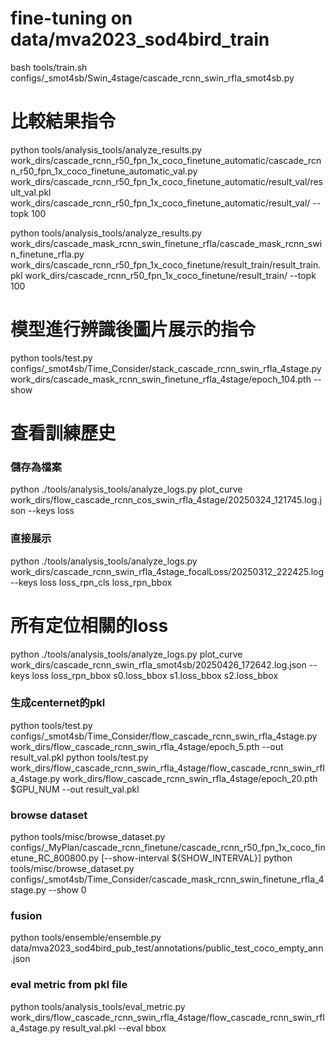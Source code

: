 # fine-tuning on data/mva2023_sod4bird_train
bash tools/train.sh configs/_smot4sb/Swin_4stage/cascade_rcnn_swin_rfla_smot4sb.py

# 比較結果指令
python tools/analysis_tools/analyze_results.py work_dirs/cascade_rcnn_r50_fpn_1x_coco_finetune_automatic/cascade_rcnn_r50_fpn_1x_coco_finetune_automatic_val.py work_dirs/cascade_rcnn_r50_fpn_1x_coco_finetune_automatic/result_val/result_val.pkl work_dirs/cascade_rcnn_r50_fpn_1x_coco_finetune_automatic/result_val/ --topk 100

python tools/analysis_tools/analyze_results.py work_dirs/cascade_mask_rcnn_swin_finetune_rfla/cascade_mask_rcnn_swin_finetune_rfla.py work_dirs/cascade_rcnn_r50_fpn_1x_coco_finetune/result_train/result_train.pkl work_dirs/cascade_rcnn_r50_fpn_1x_coco_finetune/result_train/ --topk 100

# 模型進行辨識後圖片展示的指令
python tools/test.py configs/_smot4sb/Time_Consider/stack_cascade_rcnn_swin_rfla_4stage.py work_dirs/cascade_mask_rcnn_swin_finetune_rfla_4stage/epoch_104.pth --show

# 查看訓練歷史
### 儲存為檔案 
python ./tools/analysis_tools/analyze_logs.py plot_curve work_dirs/flow_cascade_rcnn_cos_swin_rfla_4stage/20250324_121745.log.json --keys loss
### 直接展示
python ./tools/analysis_tools/analyze_logs.py work_dirs/cascade_rcnn_swin_rfla_4stage_focalLoss/20250312_222425.log --keys loss loss_rpn_cls loss_rpn_bbox

# 所有定位相關的loss
python ./tools/analysis_tools/analyze_logs.py plot_curve work_dirs/cascade_rcnn_swin_rfla_smot4sb/20250426_172642.log.json --keys loss loss_rpn_bbox s0.loss_bbox s1.loss_bbox s2.loss_bbox

### 生成centernet的pkl
python tools/test.py configs/_smot4sb/Time_Consider/flow_cascade_rcnn_swin_rfla_4stage.py work_dirs/flow_cascade_rcnn_swin_rfla_4stage/epoch_5.pth --out result_val.pkl
python tools/test.py work_dirs/flow_cascade_rcnn_swin_rfla_4stage/flow_cascade_rcnn_swin_rfla_4stage.py work_dirs/flow_cascade_rcnn_swin_rfla_4stage/epoch_20.pth $GPU_NUM --out result_val.pkl

### browse dataset
python tools/misc/browse_dataset.py configs/_MyPlan/cascade_rcnn_finetune/cascade_rcnn_r50_fpn_1x_coco_finetune_RC_800800.py [--show-interval ${SHOW_INTERVAL}]
python tools/misc/browse_dataset.py configs/_smot4sb/Time_Consider/cascade_mask_rcnn_swin_finetune_rfla_4stage.py --show 0

### fusion
python tools/ensemble/ensemble.py data/mva2023_sod4bird_pub_test/annotations/public_test_coco_empty_ann.json

### eval metric from pkl file
python tools/analysis_tools/eval_metric.py work_dirs/flow_cascade_rcnn_swin_rfla_4stage/flow_cascade_rcnn_swin_rfla_4stage.py result_val.pkl --eval bbox